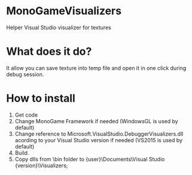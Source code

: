 # MonoGameVisualizers
Helper Visual Studio visualizer for textures

# What does it do?
It allow you can save texture into temp file and open it in one click during debug session.

# How to install
  1. Get code
  2. Change MonoGame Framework if needed (WindowsGL is used by default)
  3. Change reference to Microsoft.VisualStudio.DebuggerVisualizers.dll acording to your Visual Studio version if needed (VS2015 is used by default)
  4. Build.
  5. Copy dlls from \bin folder to {user}\Documents\Visual Studio {version}\Visualizers;
